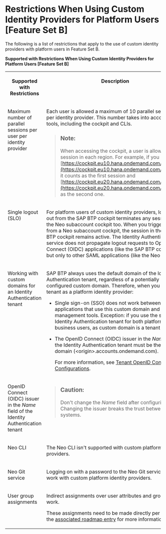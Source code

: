 <!-- loio6f0a623807b541a0aef41f3d65c7a0fa -->

# Restrictions When Using Custom Identity Providers for Platform Users \[Feature Set B\]

The following is a list of restrictions that apply to the use of custom identity providers with platform users in Feature Set B.



**Supported with Restrictions When Using Custom Identity Providers for Platform Users \[Feature Set B\]**


<table>
<tr>
<th valign="top">

Supported with Restrictions



</th>
<th valign="top">

Description



</th>
</tr>
<tr>
<td valign="top">

Maximum number of parallel sessions per user per identity provider



</td>
<td valign="top">

Each user is allowed a maximum of 10 parallel sessions, per identity provider. This number takes into account all tools, including the cockpit and CLIs.

> ### Note:  
> When accessing the cockpit, a user is allowed one session in each region. For example, if you access [https://cockpit.eu10.hana.ondemand.com/cockpit/](https://cockpit.eu10.hana.ondemand.com/cockpit/), it counts as the first session and [https://cockpit.eu20.hana.ondemand.com/cockpit/](https://cockpit.eu20.hana.ondemand.com/cockpit/) as the second one.



</td>
</tr>
<tr>
<td valign="top">

Single logout \(SLO\)



</td>
<td valign="top">

For platform users of custom identity providers, logging out from the SAP BTP cockpit terminates any sessions in the Neo subaccount cockpit too. When you trigger a logout from a Neo subaccount cockpit, the session in the SAP BTP cockpit remains active. The Identity Authentication service does not propagate logout requests to OpenID Connect \(OIDC\) applications \(like the SAP BTP cockpit\), but only to other SAML applications \(like the Neo cockpit\).



</td>
</tr>
<tr>
<td valign="top">

Working with custom domains for an Identity Authentication tenant



</td>
<td valign="top">

SAP BTP always uses the default domain of the Identity Authentication tenant, regardless of a potentially configured custom domain. Therefore, when you use this tenant as a platform identity provider:

-   Single sign-on \(SSO\) does not work between applications that use this custom domain and cloud management tools. Exception: if you use the same Identity Authentication tenant for both platform and business users, as custom domain is a tenant setting.

-   The OpenID Connect \(OIDC\) issuer in the *Name* field of the Identity Authentication tenant must be the default domain \(<origin\>.accounts.ondemand.com\).

    For more information, see [Tenant OpenID Connect Configurations](https://help.sap.com/docs/IDENTITY_AUTHENTICATION/6d6d63354d1242d185ab4830fc04feb1/3d6abcc02ec945ad9615773e05814003.html?version=Cloud&q=UserInfo%20endpoint).




</td>
</tr>
<tr>
<td valign="top">

OpenID Connect \(OIDC\) issuer in the *Name* field of the Identity Authentication tenant



</td>
<td valign="top">

> ### Caution:  
> Don't change the *Name* field after configuring trust. Changing the issuer breaks the trust between the systems.



</td>
</tr>
<tr>
<td valign="top">

 Neo CLI



</td>
<td valign="top">

The Neo CLI isn't supported with custom platform identity providers.



</td>
</tr>
<tr>
<td valign="top">

 Neo Git service



</td>
<td valign="top">

Logging on with a password to the Neo Git service doesn't work with custom platform identity providers.



</td>
</tr>
<tr>
<td valign="top">

User group assignments



</td>
<td valign="top">

Indirect assignments over user attributes and groups don't work.

These assignments need to be made directly per user. See the [associated roadmap entry](https://roadmaps.sap.com/board?BA=42F2E964FAAF1EDB80C512AD4FEB20ED&PRODUCT=73555000100800000287&range=CURRENT-LAST#Q1%202023;INNO=E78B0E4728D31EDD9BE4994792FE5FD8) for more information.



</td>
</tr>
</table>


